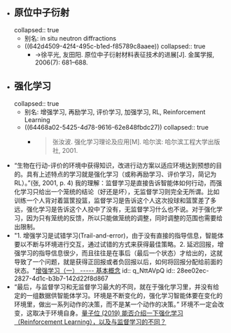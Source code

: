 - ## 原位中子衍射
  collapsed:: true
	- 别名: in situ neutron diffractions
	- ((642d4509-42f4-495c-b1ed-f85789c8aaee))
	  collapsed:: true
		- ->徐平光, 友田阳. 原位中子衍射材料表征技术的进展[J]. 金属学报, 2006(7): 681–688.
- ## 强化学习
  collapsed:: true
	- 别名: 增强学习, 再励学习, 评价学习, 加强学习, RL, Reinforcement Learning
	- ((64468a02-5425-4d78-9616-62e848fbdc27))
	  collapsed:: true
		- >张汝波. 强化学习理论及应用[M]. 哈尔滨: 哈尔滨工程大学出版社, 2001.
- “生物在行动-评价的环境中获得知识，改进行动方案以适应环境达到预想的目的。具有上述特点的学习就是强化学习（或称再励学习、评价学习，简记为RL）。”(张, 2001, p. 4) 我的理解：监督学习是直接告诉智能体如何行动，而强化学习只给出一个笼统的结论（好还是坏），无监督学习则完全无所谓。比如训练一个人背对着篮筐投篮，监督学习是告诉这个人这次投球和篮筐差了多远，强化学习是告诉这个人投中了没有，无监督学习什么也不说。对于强化学习，因为只有笼统的反馈，所以只能做笼统的调整，同时调整的范围也需要给出限制。
- "1.  增强学习是试错学习(Trail-and-error)，由于没有直接的指导信息，智能体要以不断与环境进行交互，通过试错的方式来获得最佳策略。2.  延迟回报，增强学习的指导信息很少，而且往往是在事后（最后一个状态）才给出的，这就导致了一个问题，就是获得正回报或者负回报以后，如何将回报分配给前面的状态。"[增强学习（一） ----- 基本概念](https://www.cnblogs.com/jinxulin/p/3511298.html)
  id:: q_NttAVpQ
  id:: 28ee02ec-2827-4d1c-b3b7-142d22f8d867
- “最后，与监督学习和无监督学习最大的不同，就在于强化学习里，并没有给定的一组数据供智能体学习。环境是不断变化的，强化学习智能体要在变化的环境里，做出一系列动作的决策，而不是某一个动作的决策。” 环境不一定会改变，这取决于环境自身。[量子位 (2019) 能否介绍一下强化学习（Reinforcement Learning），以及与监督学习的不同？](https://www.zhihu.com/question/41775291)